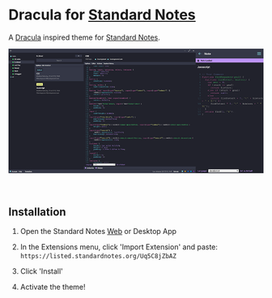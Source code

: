 # Dracula for [Standard Notes](https://standardnotes.org)

A [Dracula](https://draculatheme.com) inspired theme for [Standard Notes](https://standardnotes.org).

![Preview](preview.png)

<br>

## Installation

1. Open the Standard Notes [Web](https://app.standardnotes.org/) or Desktop App

2. In the Extensions menu, click 'Import Extension' and paste:
`https://listed.standardnotes.org/Uq5C8jZbAZ`

3. Click 'Install'

4. Activate the theme!
